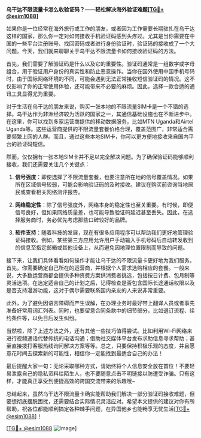 **乌干达不限流量卡怎么收验证码？——轻松解决海外验证难题[[TG💪+ @esim1088](https://t.me/s/esim1088)]**

如果你是一位经常在海外旅行或工作的朋友，或者因为工作需要长期驻扎在乌干达这样的国家，那么你一定对如何接收手机验证码感到头疼过。尤其是当你需要在中国的一些平台注册账号、找回密码或者进行身份验证时，验证码的接收成了一个大问题。今天，我们就来聊聊关于乌干达不限流量卡如何接收验证码的方法。

首先，我们需要了解验证码是什么以及它的重要性。验证码通常是一组数字或字母组合，用于验证用户身份的真实性和防止恶意操作。当你在国外使用中国手机号码时，由于国际网络环境的不同，可能会遇到无法正常接收短信验证码的情况。这不仅影响了你的正常使用体验，还可能带来不必要的麻烦。因此，选择一款合适的通讯工具显得尤为重要。

对于生活在乌干达的朋友来说，购买一张本地的不限流量SIM卡是一个不错的选择。乌干达作为非洲经济较为活跃的国家之一，其通信基础设施也在不断进步中。在这里，你可以找到多家运营商提供的移动数据服务，比如MTN Uganda和Airtel Uganda等。这些运营商提供的不限流量套餐价格合理，覆盖范围广，非常适合需要频繁上网的人群。而且，通过这些本地SIM卡，你可以更方便地接收来自国内平台的验证码短信。

然而，仅仅拥有一张本地SIM卡并不足以完全解决问题。为了确保验证码能够顺利接收，我们还需要关注几个关键点：

1. **信号强度**：即使选择了不限流量套餐，也要注意所在地的信号覆盖情况。如果所在区域信号较弱，可能会影响验证码的及时接收。建议在购买前咨询当地居民或查看相关网络测评报告。
   
2. **网络稳定性**：除了信号强度外，网络本身的稳定性也至关重要。有时候，即便信号良好，但如果网络质量差，也可能导致验证码延迟甚至丢失。因此，在选择服务商时，务必优先考虑那些口碑较好的品牌。

3. **软件支持**：随着科技的发展，现在有很多应用程序可以帮助我们更好地管理验证码接收。例如，某些第三方应用允许用户手动输入手机号码后自动转发收到的信息至指定邮箱或其他设备上，从而避免因地理位置限制而导致的问题。

接下来，让我们具体看看如何操作才能让乌干达的不限流量卡更好地为我们服务。首先，你需要确定自己所在的运营商，并根据个人需求选购相应的套餐。一般来说，大多数运营商都会提供多种资费方案供消费者挑选，包括按日计费、包月制等灵活选项。在选定适合自己的计划之后，记得检查是否包含国际长途通话权限以及是否支持漫游功能，这对于偶尔需要联系国内亲友的人来说非常重要。

此外，为了避免因语言障碍而产生误解，在办理业务时最好带上翻译人员或者事先准备好常用词汇列表。同时，也要留意合同条款中的细节部分，比如退订流程、续约条件等，以免日后发生纠纷。

当然啦，除了上述方法之外，还有其他一些技巧值得尝试。比如利用Wi-Fi网络来进行视频通话代替传统的电话沟通；借助社交媒体平台发布求助信息寻求帮助；甚至直接拨打客服热线询问解决方案等等。总之，只要保持积极乐观的态度，并且愿意花时间去探索新的可能性，相信你一定能找到最适合自己的办法！

最后提醒大家一句：无论采取哪种方式，请始终将个人信息安全放在首位！不要轻易泄露自己的隐私资料给陌生人，也不要随意点击不明链接以防遭受诈骗。只有这样，才能真正享受到便捷高效的跨国交流带来的乐趣哦~

总结起来，虽然乌干达不限流量卡确实能帮助我们解决一部分验证码接收难题，但要想彻底摆脱困扰，还需要结合实际情况灵活应对。希望本文提供的建议对你有所帮助，祝各位都能顺利搞定各种棘手问题，在异国他乡也能畅享无忧生活[[TG💪+ @esim1088](https://t.me/s/esim1088)]！

[[TG💪+ @esim1088](https://t.me/s/esim1088) ![Image](https://i.postimg.cc/4NQfJmqS/Snipaste-2025-05-13-00-14-12.png)]